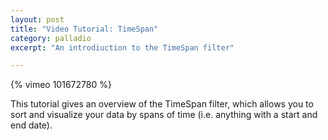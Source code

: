 ```yaml
---
layout: post
title: "Video Tutorial: TimeSpan"
category: palladio
excerpt: "An introdiuction to the TimeSpan filter"

---
```


{% vimeo 101672780 %}

This tutorial gives an overview of the TimeSpan filter, which allows you to sort and visualize your data by spans of time (i.e. anything with a start and end date).


